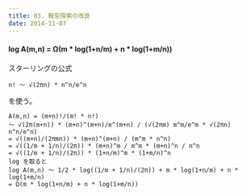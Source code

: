 ```yaml
---
title: 03. 鞍型探索の改良
date: 2014-11-07
---
```


#### log A(m,n) = Ω(m * log(1+n/m) + n * log(1+m/n))

スターリングの公式
```
n! 〜 √(2πn) * n^n/e^n
```
を使う。

```
A(m,n) = (m+n)!/(m! * n!) 
〜 √(2π(m+n)) * (m+n)^(m+n)/e^(m+n) / (√(2πm) m^m/e^m * √(2πn) n^n/e^n)
= √((m+n)/(2πmn)) * (m+n)^(m+n) / (m^m * n^n)
= √((1/m + 1/n)/(2π)) * (m+n)^m / m^m * (m+n)^n / n^n
= √((1/m + 1/n)/(2π)) * (1+n/m)^m * (1+m/n)^n
log を取ると
log A(m,n) 〜 1/2 * log((1/m + 1/n)/(2π)) + m * log(1+n/m) + n * log(1+m/n)
= Ω(m * log(1+n/m) + n * log(1+m/n))
```

